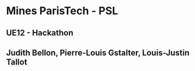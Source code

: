 # Mines ParisTech - PSL

## UE12 - Hackathon

## Judith Bellon, Pierre-Louis Gstalter, Louis-Justin Tallot

